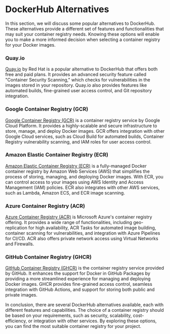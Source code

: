 # DockerHub Alternatives

In this section, we will discuss some popular alternatives to DockerHub. These alternatives provide a different set of features and functionalities that may suit your container registry needs. Knowing these options will enable you to make a more informed decision when selecting a container registry for your Docker images.

### Quay.io

[Quay.io](https://quay.io/) by Red Hat is a popular alternative to DockerHub that offers both free and paid plans. It provides an advanced security feature called "Container Security Scanning," which checks for vulnerabilities in the images stored in your repository. Quay.io also provides features like automated builds, fine-grained user access control, and Git repository integration.

### Google Container Registry (GCR)

[Google Container Registry (GCR)](https://cloud.google.com/container-registry) is a container registry service by Google Cloud Platform. It provides a highly-scalable and secure infrastructure to store, manage, and deploy Docker images. GCR offers integration with other Google Cloud services, such as Cloud Build for automated builds, Container Registry vulnerability scanning, and IAM roles for user access control.

### Amazon Elastic Container Registry (ECR)

[Amazon Elastic Container Registry (ECR)](https://aws.amazon.com/ecr/) is a fully-managed Docker container registry by Amazon Web Services (AWS) that simplifies the process of storing, managing, and deploying Docker images. With ECR, you can control access to your images using AWS Identity and Access Management (IAM) policies. ECR also integrates with other AWS services, such as Lambda, Amazon ECS, and ECR image scanning.

### Azure Container Registry (ACR)

[Azure Container Registry (ACR)](https://azure.microsoft.com/en-us/services/container-registry/) is Microsoft Azure's container registry offering. It provides a wide range of functionalities, including geo-replication for high availability, ACR Tasks for automated image building, container scanning for vulnerabilities, and integration with Azure Pipelines for CI/CD. ACR also offers private network access using Virtual Networks and Firewalls.

### GitHub Container Registry (GHCR)

[GitHub Container Registry (GHCR)](https://docs.github.com/en/packages/guides/about-github-container-registry) is the container registry service provided by GitHub. It enhances the support for Docker in GitHub Packages by providing a more streamlined experience for managing and deploying Docker images. GHCR provides fine-grained access control, seamless integration with GitHub Actions, and support for storing both public and private images.

In conclusion, there are several DockerHub alternatives available, each with different features and capabilities. The choice of a container registry should be based on your requirements, such as security, scalability, cost-efficiency, or integration with other services. By exploring these options, you can find the most suitable container registry for your project.